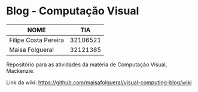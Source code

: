 # Blog - Computação Visual

|NOME                           |TIA                 |
|-------------------------------|--------------------|
|Filipe Costa Pereira           |32106521            |
|Maisa Folgueral                |32121385            |

Repositório para as atividades da matéria de Computação Visual, Mackenzie.

Link da wiki: https://github.com/maisafolgueral/visual-computing-blog/wiki
